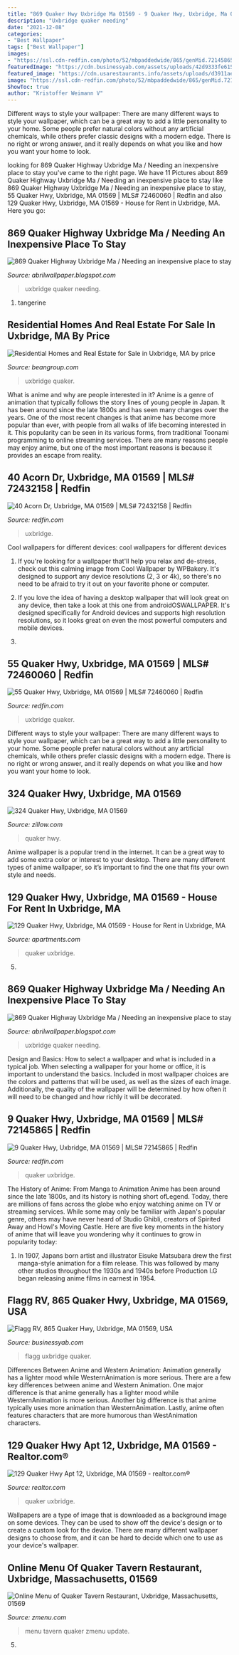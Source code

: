 ```yaml
---
title: "869 Quaker Hwy Uxbridge Ma 01569 - 9 Quaker Hwy, Uxbridge, Ma 01569"
description: "Uxbridge quaker needing"
date: "2021-12-08"
categories:
- "Best Wallpaper"
tags: ["Best Wallpaper"]
images:
- "https://ssl.cdn-redfin.com/photo/52/mbpaddedwide/865/genMid.72145865_0.jpg"
featuredImage: "https://cdn.businessyab.com/assets/uploads/42d9333fe615d65e131f187109550a2f_-united-states-massachusetts-worcester-county-uxbridge-quaker-highway-865-flagg-rv-888-352-4478.jpg"
featured_image: "https://cdn.usarestaurants.info/assets/uploads/d3911ae8303da8daeb80a486637356af_-united-states-massachusetts-worcester-county-uxbridge-quaker-tavern-508-779-0901htm.jpg"
image: "https://ssl.cdn-redfin.com/photo/52/mbpaddedwide/865/genMid.72145865_0.jpg"
ShowToc: true
author: "Kristoffer Weimann V"
---
```



Different ways to style your wallpaper:
There are many different ways to style your wallpaper, which can be a great way to add a little personality to your home. Some people prefer natural colors without any artificial chemicals, while others prefer classic designs with a modern edge. There is no right or wrong answer, and it really depends on what you like and how you want your home to look.

	

		
looking for 869 Quaker Highway Uxbridge Ma / Needing an inexpensive place to stay you've came to the right page. We have 11 Pictures about 869 Quaker Highway Uxbridge Ma / Needing an inexpensive place to stay like 869 Quaker Highway Uxbridge Ma / Needing an inexpensive place to stay, 55 Quaker Hwy, Uxbridge, MA 01569 | MLS# 72460060 | Redfin and also 129 Quaker Hwy, Uxbridge, MA 01569 - House for Rent in Uxbridge, MA. Here you go:
		
    
## 869 Quaker Highway Uxbridge Ma / Needing An Inexpensive Place To Stay

<img loading=lazy src="https://cdn.usarestaurants.info/assets/uploads/d3911ae8303da8daeb80a486637356af_-united-states-massachusetts-worcester-county-uxbridge-quaker-tavern-508-779-0901htm.jpg" onerror="this.onerror=null;this.src='https://tse4.mm.bing.net/th?id=OIP.tvgPHVekC7VbHHZ_Qjtl_QHaB8&amp;pid=15.1';" alt="869 Quaker Highway Uxbridge Ma / Needing an inexpensive place to stay">

_Source: abrilwallpaper.blogspot.com_

>uxbridge quaker needing. 

	

1. tangerine 

    
## Residential Homes And Real Estate For Sale In Uxbridge, MA By Price

<img loading=lazy src="https://media.mlspin.com/photo.aspx?mls=72892902&amp;h=768&amp;w=1024&amp;n=0" onerror="this.onerror=null;this.src='https://tse1.mm.bing.net/th?id=OIP.MFui7Ta6ni6fATE01iT6rQHaG2&amp;pid=15.1';" alt="Residential Homes and Real Estate for Sale in Uxbridge, MA by price">

_Source: beangroup.com_

>uxbridge quaker. 

	

What is anime and why are people interested in it?
Anime is a genre of animation that typically follows the story lines of young people in Japan. It has been around since the late 1800s and has seen many changes over the years. One of the most recent changes is that anime has become more popular than ever, with people from all walks of life becoming interested in it. This popularity can be seen in its various forms, from traditional Toonami programming to online streaming services. There are many reasons people may enjoy anime, but one of the most important reasons is because it provides an escape from reality.

    
## 40 Acorn Dr, Uxbridge, MA 01569 | MLS# 72432158 | Redfin

<img loading=lazy src="https://ssl.cdn-redfin.com/photo/52/bigphoto/158/72432158_0.jpg" onerror="this.onerror=null;this.src='https://tse2.mm.bing.net/th?id=OIP.LWGQzISenhTR4iD41szg1AHaFA&amp;pid=15.1';" alt="40 Acorn Dr, Uxbridge, MA 01569 | MLS# 72432158 | Redfin">

_Source: redfin.com_

>uxbridge. 

	

Cool wallpapers for different devices:
cool wallpapers for different devices 

1. If you're looking for a wallpaper that'll help you relax and de-stress, check out this calming image from Cool Wallpaper by WPBakery. It's designed to support any device resolutions (2, 3 or 4k), so there's no need to be afraid to try it out on your favorite phone or computer.

2. If you love the idea of having a desktop wallpaper that will look great on any device, then take a look at this one from androidOSWALLPAPER. It's designed specifically for Android devices and supports high resolution resolutions, so it looks great on even the most powerful computers and mobile devices.

3.

    
## 55 Quaker Hwy, Uxbridge, MA 01569 | MLS# 72460060 | Redfin

<img loading=lazy src="https://ssl.cdn-redfin.com/photo/52/bigphoto/060/72460060_0.jpg" onerror="this.onerror=null;this.src='https://tse3.mm.bing.net/th?id=OIP.Mi6KOfPWj-GOwlal6_jMSgHaEK&amp;pid=15.1';" alt="55 Quaker Hwy, Uxbridge, MA 01569 | MLS# 72460060 | Redfin">

_Source: redfin.com_

>uxbridge quaker. 

	

Different ways to style your wallpaper:
There are many different ways to style your wallpaper, which can be a great way to add a little personality to your home. Some people prefer natural colors without any artificial chemicals, while others prefer classic designs with a modern edge. There is no right or wrong answer, and it really depends on what you like and how you want your home to look.

    
## 324 Quaker Hwy, Uxbridge, MA 01569

<img loading=lazy src="https://photos.zillowstatic.com/p_c/IS-1a413zow9zxi5.jpg" onerror="this.onerror=null;this.src='https://tse4.mm.bing.net/th?id=OIP.DIvtMTRwJIuSAwKnQ9HqywAAAA&amp;pid=15.1';" alt="324 Quaker Hwy, Uxbridge, MA 01569">

_Source: zillow.com_

>quaker hwy. 

	

Anime wallpaper is a popular trend in the internet. It can be a great way to add some extra color or interest to your desktop. There are many different types of anime wallpaper, so it’s important to find the one that fits your own style and needs.

    
## 129 Quaker Hwy, Uxbridge, MA 01569 - House For Rent In Uxbridge, MA

<img loading=lazy src="https://images1.apartments.com/i2/gltUaNyGMmzARuJBaOSf5Ur0PGZD5ZU313m8xIy3DIw/117/129-quaker-hwy-uxbridge-ma-building-photo.jpg?p=1" onerror="this.onerror=null;this.src='https://tse4.mm.bing.net/th?id=OIP.QC67pibhOqkVosj-2q9sPgHaJ4&amp;pid=15.1';" alt="129 Quaker Hwy, Uxbridge, MA 01569 - House for Rent in Uxbridge, MA">

_Source: apartments.com_

>quaker uxbridge. 

	

5.

    
## 869 Quaker Highway Uxbridge Ma / Needing An Inexpensive Place To Stay

<img loading=lazy src="https://livemap-tiles4.waze.com/tiles/15/9865/12162.png?highres=true" onerror="this.onerror=null;this.src='https://tse4.mm.bing.net/th?id=OIP.gLfxBZtoX6FpACDB2bMbYQHaHa&amp;pid=15.1';" alt="869 Quaker Highway Uxbridge Ma / Needing an inexpensive place to stay">

_Source: abrilwallpaper.blogspot.com_

>uxbridge quaker needing. 

	

Design and Basics: How to select a wallpaper and what is included in a typical job.
When selecting a wallpaper for your home or office, it is important to understand the basics. Included in most wallpaper choices are the colors and patterns that will be used, as well as the sizes of each image. Additionally, the quality of the wallpaper will be determined by how often it will need to be changed and how richly it will be decorated.

    
## 9 Quaker Hwy, Uxbridge, MA 01569 | MLS# 72145865 | Redfin

<img loading=lazy src="https://ssl.cdn-redfin.com/photo/52/mbpaddedwide/865/genMid.72145865_0.jpg" onerror="this.onerror=null;this.src='https://tse2.mm.bing.net/th?id=OIP.-dN7yV0wmCuC0kx0hk0bwQHaE6&amp;pid=15.1';" alt="9 Quaker Hwy, Uxbridge, MA 01569 | MLS# 72145865 | Redfin">

_Source: redfin.com_

>quaker uxbridge. 

	

The History of Anime: From Manga to Animation
Anime has been around since the late 1800s, and its history is nothing short ofLegend. Today, there are millions of fans across the globe who enjoy watching anime on TV or streaming services. While some may only be familiar with Japan's popular genre, others may have never heard of Studio Ghibli, creators of Spirited Away and Howl's Moving Castle. Here are five key moments in the history of anime that will leave you wondering why it continues to grow in popularity today:
1) In 1907, Japans born artist and illustrator Eisuke Matsubara drew the first manga-style animation for a film release. This was followed by many other studios throughout the 1930s and 1940s before Production I.G began releasing anime films in earnest in 1954.

    
## Flagg RV, 865 Quaker Hwy, Uxbridge, MA 01569, USA

<img loading=lazy src="https://cdn.businessyab.com/assets/uploads/42d9333fe615d65e131f187109550a2f_-united-states-massachusetts-worcester-county-uxbridge-quaker-highway-865-flagg-rv-888-352-4478.jpg" onerror="this.onerror=null;this.src='https://tse2.mm.bing.net/th?id=OIP.QM8u6PSfDzrlC-2FosqMBAHaFj&amp;pid=15.1';" alt="Flagg RV, 865 Quaker Hwy, Uxbridge, MA 01569, USA">

_Source: businessyab.com_

>flagg uxbridge quaker. 

	

Differences Between Anime and Western Animation: Animation generally has a lighter mood while WesternAnimation is more serious.
There are a few key differences between anime and Western Animation. One major difference is that anime generally has a lighter mood while WesternAnimation is more serious. Another big difference is that anime typically uses more animation than WesternAnimation. Lastly, anime often features characters that are more humorous than WestAnimation characters.

    
## 129 Quaker Hwy Apt 12, Uxbridge, MA 01569 - Realtor.com®

<img loading=lazy src="https://p.rdcpix.com/v01/lc71a7245-m4xd-w1020_h770_q80.jpg" onerror="this.onerror=null;this.src='https://tse1.mm.bing.net/th?id=OIP.iKWwrazu-K-QhfXfkq5NyAHaFy&amp;pid=15.1';" alt="129 Quaker Hwy Apt 12, Uxbridge, MA 01569 - realtor.com®">

_Source: realtor.com_

>quaker uxbridge. 

	

Wallpapers are a type of image that is downloaded as a background image on some devices. They can be used to show off the device's design or to create a custom look for the device. There are many different wallpaper designs to choose from, and it can be hard to decide which one to use as your device's wallpaper.

    
## Online Menu Of Quaker Tavern Restaurant, Uxbridge, Massachusetts, 01569

<img loading=lazy src="https://image.zmenu.com/menupic/399770/s_20180909040003536663.jpg" onerror="this.onerror=null;this.src='https://tse3.mm.bing.net/th?id=OIP.EagtKSIDEaVTj0bWw2iIZwHaFx&amp;pid=15.1';" alt="Online Menu of Quaker Tavern Restaurant, Uxbridge, Massachusetts, 01569">

_Source: zmenu.com_

>menu tavern quaker zmenu update. 

	

5.

